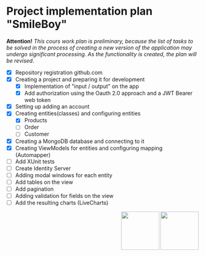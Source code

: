 # Project implementation plan "SmileBoy" 

<strong>Attention!</strong> *This cours work plan is preliminary, because the list of tasks to be solved in the process of creating a new version of the application may undergo significant processing. As the functionality is created, the plan will be revised.*

* [x] Repository registration github.com
* [x] Creating a project and preparing it for development
    * [x] Implementation of "input / output" on the app 
    * [x] Add authorization using the Oauth 2.0 approach and a JWT Bearer web token
* [x] Setting up adding an account
* [x]  Creating entities(classes) and configuring entities
    * [x] Products
    * [ ] Order
    * [ ] Customer
* [x] Creating a MongoDB database and connecting to it
* [x] Creating ViewModels for entities and configuring mapping (Automapper)
* [ ] Add XUnit tests
* [ ] Create Identity Server
* [ ] Adding modal windows for each entity
* [ ] Add tables on the view
* [ ] Add pagination 
* [ ] Adding validation for fields on the view
* [ ] Add the resulting charts (LiveCharts)

<img align="right" src="https://vsednr.ru/wp-content/uploads/2018/06/donnu-fizika-1024x1024.png" width="100" height="100">
<img align="right" src="https://psv4.userapi.com/c536436/u155561278/docs/d21/a973eab137a3/Resurs_4.png?extra=XWEmbhXVcnicAuKQjrAghiXK1r1cY_ZAO07IKuoB6mm10T6vO10aL14e7aapZ1rLteLhVjpgip62F2voibNIMfklAwoY7QI0HDo2Qw7VAERgSKMTBysKzod6gto9VQHxuJIYL95Gu3DNQxjKVYiDEUbZ4s4" width="100" height="100">